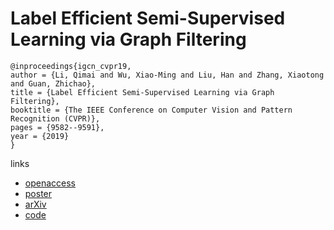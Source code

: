 # Label Efficient Semi-Supervised Learning via Graph Filtering

```
@inproceedings{igcn_cvpr19,
author = {Li, Qimai and Wu, Xiao-Ming and Liu, Han and Zhang, Xiaotong and Guan, Zhichao},
title = {Label Efficient Semi-Supervised Learning via Graph Filtering},
booktitle = {The IEEE Conference on Computer Vision and Pattern Recognition (CVPR)},
pages = {9582--9591},
year = {2019}
}
```

links
- [openaccess](http://openaccess.thecvf.com/content_CVPR_2019/html/Li_Label_Efficient_Semi-Supervised_Learning_via_Graph_Filtering_CVPR_2019_paper.html)
- [poster](https://liqimai.github.io/miscellaneous/cvpr19_poster.pdf)
- [arXiv](https://arxiv.org/abs/1901.09993)
- [code](https://github.com/liqimai/Efficient-SSL)
